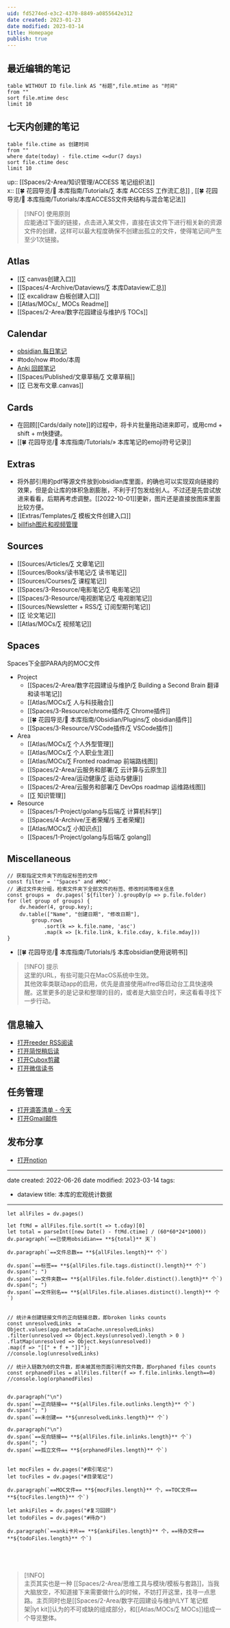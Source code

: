 ```yaml
---
uid: fd5274ed-e3c2-4370-8849-a0855642e312
date created: 2023-01-23
date modified: 2023-03-14
title: Homepage
publish: true
---
```

## 最近编辑的笔记

```dataview
table WITHOUT ID file.link AS "标题",file.mtime as "时间"
from ""
sort file.mtime desc
limit 10
```

## 七天内创建的笔记

```dataview
table file.ctime as 创建时间
from ""
where date(today) - file.ctime <=dur(7 days)
sort file.ctime desc
limit 10
```


up:: [[Spaces/2-Area/知识管理/ACCESS 笔记组织法]]  
x:: [[🍀 花园导览/🧰 本库指南/Tutorials/∑ 本库 ACCESS 工作流汇总]] , [[🍀 花园导览/🧰 本库指南/Tutorials/本库ACCESS文件夹结构与混合笔记法]]  

>[!INFO] 使用原则  
> 应能通过下面的链接，点击进入某文件，直接在该文件下进行相关新的资源文件的创建，这样可以最大程度确保不创建出孤立的文件，使得笔记间产生至少1次链接。

## Atlas

- [[∑ canvas创建入口]]
- [[Spaces/4-Archive/Dataviews/∑ 本库Dataview汇总]]
- [[∑ excalidraw 白板创建入口]]
- [[Atlas/MOCs/_ MOCs Readme]]
- [[Spaces/2-Area/数字花园建设与维护/§ TOCs]]

## Calendar

- [obsidian 每日笔记](obsidian://advanced-uri?daily=true&mode=append)
- #todo/now #todo/本周
- [Anki 回顾笔记](obsidian://advanced-uri?vault=knowledge-garden&commandid=obsidian-spaced-repetition%253Asrs-note-review-open-note)
- [[Spaces/Published/文章草稿/∑ 文章草稿]]
- [[∑ 已发布文章.canvas]]

## Cards

- 在回顾[[Cards/daily note]]的过程中，将卡片批量拖动进来即可，或用cmd + shift + m快捷键。
- [[🍀 花园导览/🧰 本库指南/Tutorials/» 本库笔记的emoji符号记录]]

## Extras

- 将外部引用的pdf等源文件放到obsidian库里面，的确也可以实现双向链接的效果，但是会让库的体积急剧膨胀，不利于打包发给别人。不过还是先尝试放进来看看，后期再考虑调整。[[2022-10-01]]更新，图片还是直接放图床里面比较方便。
- [[Extras/Templates/∑ 模板文件创建入口]]
- [billfish图片和视频管理](billfish://)

## Sources



- [[Sources/Articles/∑ 文章笔记]]
- [[Sources/Books/读书笔记/∑ 读书笔记]]
- [[Sources/Courses/∑ 课程笔记]]
- [[Spaces/3-Resource/电影笔记/∑ 电影笔记]]
- [[Spaces/3-Resource/电视剧笔记/∑ 电视剧笔记]]
- [[Sources/Newsletter + RSS/∑ 订阅型期刊笔记]]
- [[∑ 论文笔记]]
- [[Atlas/MOCs/∑ 视频笔记]]

## Spaces

Spaces下全部PARA内的MOC文件



- Project
	- [[Spaces/2-Area/数字花园建设与维护/∑ Building a Second Brain 翻译和读书笔记]]
	- [[Atlas/MOCs/∑ 人与科技融合]]
	- [[Spaces/3-Resource/chrome插件/∑ Chrome插件]]
	- [[🍀 花园导览/🧰 本库指南/Obsidian/Plugins/∑ obsidian插件]]
	- [[Spaces/3-Resource/VSCode插件/∑ VSCode插件]]
- Area
	- [[Atlas/MOCs/∑ 个人外型管理]]
	- [[Atlas/MOCs/∑ 个人职业生涯]]
	- [[Atlas/MOCs/∑ Fronted roadmap 前端路线图]]
	- [[Spaces/2-Area/云服务和部署/∑ 云计算与云原生]]
	- [[Spaces/2-Area/运动健康/∑ 运动与健康]]
	- [[Spaces/2-Area/云服务和部署/∑ DevOps roadmap 运维路线图]]
	- [[∑ 知识管理]]
- Resource
	- [[Spaces/1-Project/golang与后端/∑ 计算机科学]]
	- [[Spaces/4-Archive/王者荣耀/§ 王者荣耀]]
	- [[Atlas/MOCs/∑ 小知识点]]
	- [[Spaces/1-Project/golang与后端/∑ golang]]

## Miscellaneous

```dataviewjs
// 获取指定文件夹下的指定标签的文件
const filter = '"Spaces" and #MOC'
// 通过文件夹分组，检索文件夹下全部文件的标签、修改时间等相关信息
const groups =  dv.pages(`${filter}`).groupBy(p => p.file.folder)
for (let group of groups) {
	dv.header(4, group.key);
	dv.table(["Name", "创建日期", "修改日期"],
		group.rows
			.sort(k => k.file.name, 'asc')
			.map(k => [k.file.link, k.file.cday, k.file.mday]))
}
```

- [[🍀 花园导览/🧰 本库指南/Tutorials/§ 本库obsidian使用说明书]]


>[!INFO] 提示  
>  这里的URL，有些可能只在MacOS系统中生效。  
>  其他效率类联动app的启用，优先是直接使用alfred等启动台工具快速唤醒。这里更多的是记录和整理的目的，或者是大脑空白时，来这看看寻找下一步行动。

## 信息输入

- [打开reeder RSS阅读](reeder://)
- [打开简悦稍后读](obsidian://shell-commands/?vault=knowledge-garden&execute=0)
- [打开Cubox剪藏](cubox://)
- [打开微信读书](obsidian://shell-commands/?vault=knowledge-garden&execute=2)

## 任务管理

- [打开滴答清单 - 今天](ticktick://v1/show?smartlist=today)
- [打开Gmail邮件](obsidian://shell-commands/?vault=knowledge-garden&execute=1)

## 发布分享

- [打开notion](notion://)

---
date created: 2022-06-26
date modified: 2023-03-14
tags:
- dataview
title: 本库的宏观统计数据
---
```dataviewjs
let allFiles = dv.pages()

let ftMd = allFiles.file.sort(t => t.cday)[0]
let total = parseInt([new Date() - ftMd.ctime] / (60*60*24*1000))
dv.paragraph(`==已使用obsidian== **${total}** 天`)

dv.paragraph(`==文件总数== **${allFiles.length}** 个`)

dv.span(`==标签== **${allFiles.file.tags.distinct().length}** 个`)
dv.span("; ")
dv.span(`==文件夹数== **${allFiles.file.folder.distinct().length}** 个`)
dv.span("; ")
dv.span(`==文件别名== **${allFiles.file.aliases.distinct().length}** 个`)


// 统计未创建链接文件的正向链接总数，即broken links counts
const unresolvedLinks  = Object.values(app.metadataCache.unresolvedLinks)
.filter(unresolved => Object.keys(unresolved).length > 0 )
.flatMap(unresolved => Object.keys(unresolved))
.map(f => "[[" + f + "]]");
//console.log(unresolvedLinks)

// 统计入链数为0的文件数，即未被其他页面引用的文件数，即orphaned files counts
const orphanedFiles = allFiles.filter(f => f.file.inlinks.length==0)
//console.log(orphanedFiles)


dv.paragraph("\n")
dv.span(`==正向链接== **${allFiles.file.outlinks.length}** 个`)
dv.span("; ")
dv.span(`==未创建== **${unresolvedLinks.length}** 个`)

dv.paragraph("\n")
dv.span(`==反向链接== **${allFiles.file.inlinks.length}** 个`)
dv.span("; ")
dv.span(`==孤立文件== **${orphanedFiles.length}** 个`)


let mocFiles = dv.pages("#索引笔记")
let tocFiles = dv.pages("#目录笔记")

dv.paragraph(`==MOC文件== **${mocFiles.length}** 个，==TOC文件== **${tocFiles.length}** 个`)

let ankiFiles = dv.pages("#复习回顾")
let todoFiles = dv.pages("#待办")

dv.paragraph(`==anki卡片== **${ankiFiles.length}** 个，==待办文件== **${todoFiles.length}** 个`)





```

>[!INFO]  
>  主页其实也是一种 [[Spaces/2-Area/思维工具与模块/模板与套路]]，当我大脑放空，不知道接下来需要做什么的时候，不妨打开这里，找寻一点思路。主页同时也是[[Spaces/2-Area/数字花园建设与维护/LYT 笔记框架\|lyt kit]]认为的不可或缺的组成部分，和[[Atlas/MOCs/∑ MOCs]]组成一个导览整体。